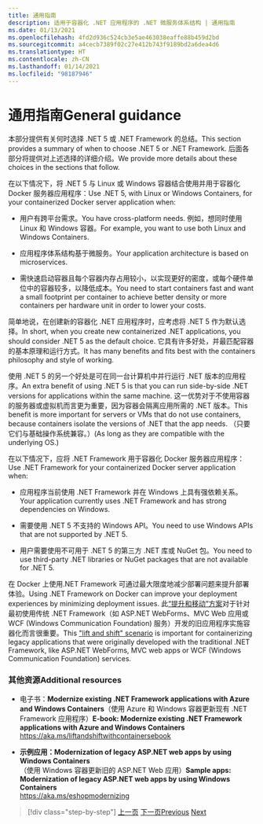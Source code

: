 ```yaml
---
title: 通用指南
description: 适用于容器化 .NET 应用程序的 .NET 微服务体系结构 | 通用指南
ms.date: 01/13/2021
ms.openlocfilehash: 4fd2d936c524cb3e5ae463038eaffe88b459d2bd
ms.sourcegitcommit: a4cecb7389f02c27e412b743f9189bd2a6dea4d6
ms.translationtype: HT
ms.contentlocale: zh-CN
ms.lasthandoff: 01/14/2021
ms.locfileid: "98187946"
---
```

# <a name="general-guidance"></a><span data-ttu-id="3f135-103">通用指南</span><span class="sxs-lookup"><span data-stu-id="3f135-103">General guidance</span></span>

<span data-ttu-id="3f135-104">本部分提供有关何时选择 .NET 5 或 .NET Framework 的总结。</span><span class="sxs-lookup"><span data-stu-id="3f135-104">This section provides a summary of when to choose .NET 5 or .NET Framework.</span></span> <span data-ttu-id="3f135-105">后面各部分将提供对上述选择的详细介绍。</span><span class="sxs-lookup"><span data-stu-id="3f135-105">We provide more details about these choices in the sections that follow.</span></span>

<span data-ttu-id="3f135-106">在以下情况下，将 .NET 5 与 Linux 或 Windows 容器结合使用并用于容器化 Docker 服务器应用程序：</span><span class="sxs-lookup"><span data-stu-id="3f135-106">Use .NET 5, with Linux or Windows Containers, for your containerized Docker server application when:</span></span>

- <span data-ttu-id="3f135-107">用户有跨平台需求。</span><span class="sxs-lookup"><span data-stu-id="3f135-107">You have cross-platform needs.</span></span> <span data-ttu-id="3f135-108">例如，想同时使用 Linux 和 Windows 容器。</span><span class="sxs-lookup"><span data-stu-id="3f135-108">For example, you want to use both Linux and Windows Containers.</span></span>

- <span data-ttu-id="3f135-109">应用程序体系结构基于微服务。</span><span class="sxs-lookup"><span data-stu-id="3f135-109">Your application architecture is based on microservices.</span></span>

- <span data-ttu-id="3f135-110">需快速启动容器且每个容器内存占用较小，以实现更好的密度，或每个硬件单位中的容器较多，以降低成本。</span><span class="sxs-lookup"><span data-stu-id="3f135-110">You need to start containers fast and want a small footprint per container to achieve better density or more containers per hardware unit in order to lower your costs.</span></span>

<span data-ttu-id="3f135-111">简单地说，在创建新的容器化 .NET 应用程序时，应考虑将 .NET 5 作为默认选择。</span><span class="sxs-lookup"><span data-stu-id="3f135-111">In short, when you create new containerized .NET applications, you should consider .NET 5 as the default choice.</span></span> <span data-ttu-id="3f135-112">它具有许多好处，并最匹配容器的基本原理和运行方式。</span><span class="sxs-lookup"><span data-stu-id="3f135-112">It has many benefits and fits best with the containers philosophy and style of working.</span></span>

<span data-ttu-id="3f135-113">使用 .NET 5 的另一个好处是可在同一台计算机中并行运行 .NET 版本的应用程序。</span><span class="sxs-lookup"><span data-stu-id="3f135-113">An extra benefit of using .NET 5 is that you can run side-by-side .NET versions for applications within the same machine.</span></span> <span data-ttu-id="3f135-114">这一优势对于不使用容器的服务器或虚拟机而言更为重要，因为容器会隔离应用所需的 .NET 版本。</span><span class="sxs-lookup"><span data-stu-id="3f135-114">This benefit is more important for servers or VMs that do not use containers, because containers isolate the versions of .NET that the app needs.</span></span> <span data-ttu-id="3f135-115">（只要它们与基础操作系统兼容。）</span><span class="sxs-lookup"><span data-stu-id="3f135-115">(As long as they are compatible with the underlying OS.)</span></span>

<span data-ttu-id="3f135-116">在以下情况下，应将 .NET Framework 用于容器化 Docker 服务器应用程序：</span><span class="sxs-lookup"><span data-stu-id="3f135-116">Use .NET Framework for your containerized Docker server application when:</span></span>

- <span data-ttu-id="3f135-117">应用程序当前使用 .NET Framework 并在 Windows 上具有强依赖关系。</span><span class="sxs-lookup"><span data-stu-id="3f135-117">Your application currently uses .NET Framework and has strong dependencies on Windows.</span></span>

- <span data-ttu-id="3f135-118">需要使用 .NET 5 不支持的 Windows API。</span><span class="sxs-lookup"><span data-stu-id="3f135-118">You need to use Windows APIs that are not supported by .NET 5.</span></span>

- <span data-ttu-id="3f135-119">用户需要使用不可用于 .NET 5 的第三方 .NET 库或 NuGet 包。</span><span class="sxs-lookup"><span data-stu-id="3f135-119">You need to use third-party .NET libraries or NuGet packages that are not available for .NET 5.</span></span>

<span data-ttu-id="3f135-120">在 Docker 上使用.NET Framework 可通过最大限度地减少部署问题来提升部署体验。</span><span class="sxs-lookup"><span data-stu-id="3f135-120">Using .NET Framework on Docker can improve your deployment experiences by minimizing deployment issues.</span></span> <span data-ttu-id="3f135-121">此[“提升和移动”方案](https://aka.ms/liftandshiftwithcontainersebook)对于针对最初使用传统 .NET Framework（如 ASP.NET WebForms、MVC Web 应用或 WCF (Windows Communication Foundation) 服务）开发的旧应用程序实施容器化而言很重要。</span><span class="sxs-lookup"><span data-stu-id="3f135-121">This ["lift and shift" scenario](https://aka.ms/liftandshiftwithcontainersebook) is important for containerizing legacy applications that were originally developed with the traditional .NET Framework, like ASP.NET WebForms, MVC web apps or WCF (Windows Communication Foundation) services.</span></span>

### <a name="additional-resources"></a><span data-ttu-id="3f135-122">其他资源</span><span class="sxs-lookup"><span data-stu-id="3f135-122">Additional resources</span></span>

- <span data-ttu-id="3f135-123">电子书：**Modernize existing .NET Framework applications with Azure and Windows Containers**（使用 Azure 和 Windows 容器更新现有 .NET Framework 应用程序）</span><span class="sxs-lookup"><span data-stu-id="3f135-123">**E-book: Modernize existing .NET Framework applications with Azure and Windows Containers**</span></span>  
    <https://aka.ms/liftandshiftwithcontainersebook>

- <span data-ttu-id="3f135-124">**示例应用：Modernization of legacy ASP.NET web apps by using Windows Containers**（使用 Windows 容器更新旧的 ASP.NET Web 应用）</span><span class="sxs-lookup"><span data-stu-id="3f135-124">**Sample apps: Modernization of legacy ASP.NET web apps by using Windows Containers**</span></span>  
    <https://aka.ms/eshopmodernizing>

>[!div class="step-by-step"]
><span data-ttu-id="3f135-125">[上一页](index.md)
>[下一页](net-core-container-scenarios.md)</span><span class="sxs-lookup"><span data-stu-id="3f135-125">[Previous](index.md)
[Next](net-core-container-scenarios.md)</span></span>

